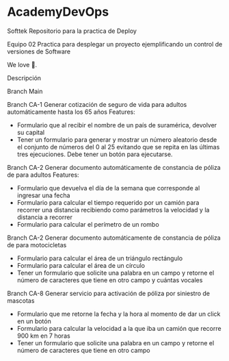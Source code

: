 # AcademyDevOps
Softtek
Repositorio para la practica de Deploy

Equipo 02
Practica para desplegar un proyecto ejemplificando un control de versiones de Software

We love :pizza:.

Descripción

Branch Main

Branch CA-1
Generar cotización de seguro de vida para adultos automáticamente hasta los 65 años
Features:
- Formulario que al recibir el nombre de un país de suramérica, devolver su capital
- Tener un formulario para generar y mostrar un número aleatorio desde el conjunto de números del 0 
al 25 evitando que se repita en las últimas tres ejecuciones. Debe tener un botón para ejecutarse.

Branch CA-2
Generar documento automáticamente de constancia de póliza de para adultos
Features:
- Formulario que devuelva el día de la semana que corresponde al ingresar una fecha
- Formulario para calcular el tiempo requerido por un camión para recorrer una distancia recibiendo 
como parámetros la velocidad y la distancia a recorrer
- Formulario para calcular el perímetro de un rombo

Branch CA-2
Generar documento automáticamente de constancia de póliza de para motocicletas

- Formulario para calcular el área de un triángulo rectángulo
- Formulario para calcular el área de un círculo
- Tener un formulario que solicite una palabra en un campo y retorne el número de caracteres que 
tiene en otro campo y cuántas vocales

Branch CA-8
Generar servicio para activación de póliza por siniestro de mascotas
- Formulario que me retorne la fecha y la hora al momento de dar un click en un botón
- Formulario para calcular la velocidad a la que iba un camión que recorre 900 km en 7 horas
- Tener un formulario que solicite una palabra en un campo y retorne el número de caracteres que tiene 
en otro campo
